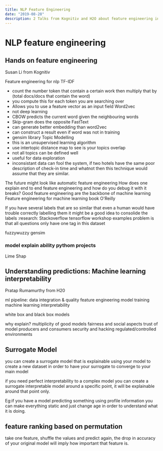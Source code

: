 ```yaml
---
title: NLP Feature Engineering
date: "2019-08-28"
description: 2 Talks from Kognitiv and H2O about feature engineering in natural language processing
---
```


# NLP feature engineering

## Hands on feature engineering
Susan Li from Kognitiv

Feature engineering for nlp
TF-IDF
 - count the number token that contain a certain work then multiply that by (total docs/docs that contain the word)
 - you compute this for each token you are searching over
 - Allows you to use a feature vector as an input field
Word2vec
 - not deep learning
 - CBOW predicts the current word given the neighbouring words
 - Skip-gram does the opposite
FastText
 - can generate better embedding than word2vec
 - can construct a result even if word was not in training
 - gensim library
Topic Modelling
 - this is an unsupervised learning algorithm
 - use intertopic distance map to see is your topics overlap
 - not all topics can be defined well
 - useful for data exploration
 - inconsistant data can fool the system, if two hotels have the same poor description of check-in time and whatnot then this technique would assume that they are similar.

The future might look like automatic feature engineering
How does one explain end to end feature engineering and how do you debug it with it breaks?
Good feature engineering are the backbone of machine learning
Feature engineering for machine learning book O'Reilly

If you have several labels that are so similar that even a human would have trouble correctly labelling them it might be a good idea to consolide the labels
:research:
Stackoverflow tensorflow workshop examples
problem is that all questions only have one tag in this dataset

fuzzywuzzy
gensim

### model explain ability pythom projects
Lime
Shap

## Understanding predictions: Machine learning interpretability
Pratap Rumamurthy from H20

ml pipeline:
data integration & quality
feature engineering
model training
machine learning interpretability

white box and black box models

why explain?
multiplicity of good models
fairness and social aspects
trust of model producers and consumers
security and hacking
regulated/controlled environments

## Surrogate Model
you can create a surrogate model that is explainable using your model to create a new dataset in order to have your surrogate to converge to your main model

if you need perfect interpretability to a complex model you can create a surrogate interpretable model around a specific point, it will be explainable around that point only.

Eg:if you have a model predicting something using profile information you can make everything static and just change age in order to understand what it is doing.

## feature ranking based on permutation

take one feature, shuffle the values and predict again, the drop in accuracy of your original model will imply how important that feature is.




